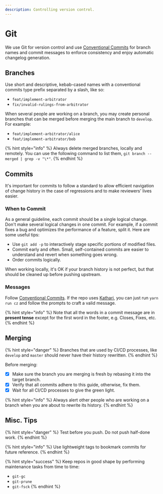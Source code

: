 ```yaml
---
description: Controlling version control.
---
```


# Git

We use Git for version control and use [Conventional Commits](https://www.conventionalcommits.org) for branch names and commit messages to enforce consistency and enjoy automatic changelog generation.

## Branches

Use short and descriptive, kebab-cased names with a conventional commits type prefix separated by a slash, like so:

* `feat/implement-arbitrator`
* `fix/invalid-rulings-from-arbitrator`

When several people are working on a branch, you may create personal branches that can be merged before merging the main branch to `develop`. For example:

* `feat/implement-arbitrator/alice`
* `feat/implement-arbitrator/bob`

{% hint style="info" %}
Always delete merged branches, locally and remotely. You can use the following command to list them, `git branch --merged | grep -v "\*"`.
{% endhint %}

## Commits

It's important for commits to follow a standard to allow efficient navigation of change history in the case of regressions and to make reviewers' lives easier.

### When to Commit

As a general guideline, each commit should be a single logical change. Don't make several logical changes in one commit. For example, if a commit fixes a bug and optimizes the performance of a feature, split it. Here are some useful tips:

* Use `git add -p` to interactively stage specific portions of modified files.
* Commit early and often. Small, self-contained commits are easier to understand and revert when something goes wrong.
* Order commits logically.

When working locally, it's OK if your branch history is not perfect, but that should be cleaned up before pushing upstream.

### Messages

Follow [Conventional Commits](https://www.conventionalcommits.org). If the repo uses [Kathari](), you can just run `yarn run cz` and follow the prompts to craft a valid message.

{% hint style="info" %}
Note that all the words in a commit message are in **present tense** except for the first word in the footer, e.g. Closes, Fixes, etc.
{% endhint %}

## Merging

{% hint style="danger" %}
Branches that are used by CI/CD processes, like `develop` and `master` should never have their history rewritten.
{% endhint %}

Before merging:

* [x] Make sure the branch you are merging is fresh by rebasing it into the target branch.
* [x] Verify that all commits adhere to this guide, otherwise, fix them.
* [x] Wait for all CI/CD processes to give the green light.

{% hint style="info" %}
Always alert other people who are working on a branch when you are about to rewrite its history.
{% endhint %}

## Misc. Tips

{% hint style="danger" %}
Test before you push. Do not push half-done work.
{% endhint %}

{% hint style="info" %}
Use lightweight tags to bookmark commits for future reference.
{% endhint %}

{% hint style="success" %}
Keep repos in good shape by performing maintenance tasks from time to time:

* `git-gc`
* `git-prune`
* `git-fsck`
{% endhint %}



